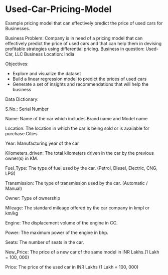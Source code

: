 # Used-Car-Pricing-Model
Example pricing model that can effectively predict the price of used cars for Businesses.

Business Problem: Company is in need of a pricing model that can effectively predict the price of used cars and that can help them in devising profitable strategies using differential pricing.
Business in question: Used-Car, LLC
Business Location: India

Objectives:
- Explore and visualize the dataset
- Build a linear regression model to predict the prices of used cars
- Generate a set of insights and recommendations that will help the business

Data Dictionary:

S.No.: Serial Number

Name: Name of the car which includes Brand name and Model name

Location: The location in which the car is being sold or is available for purchase Cities

Year: Manufacturing year of the car

Kilometers_driven: The total kilometers driven in the car by the previous owner(s) in KM.

Fuel_Type: The type of fuel used by the car. (Petrol, Diesel, Electric, CNG, LPG)

Transmission: The type of transmission used by the car. (Automatic / Manual)

Owner: Type of ownership

Mileage: The standard mileage offered by the car company in kmpl or km/kg

Engine: The displacement volume of the engine in CC.

Power: The maximum power of the engine in bhp.

Seats: The number of seats in the car.

New_Price: The price of a new car of the same model in INR Lakhs.(1 Lakh = 100, 000)

Price: The price of the used car in INR Lakhs (1 Lakh = 100, 000)
